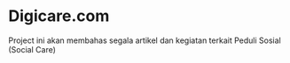 # Digicare.com
Project ini akan membahas segala artikel dan kegiatan terkait Peduli Sosial (Social Care)
